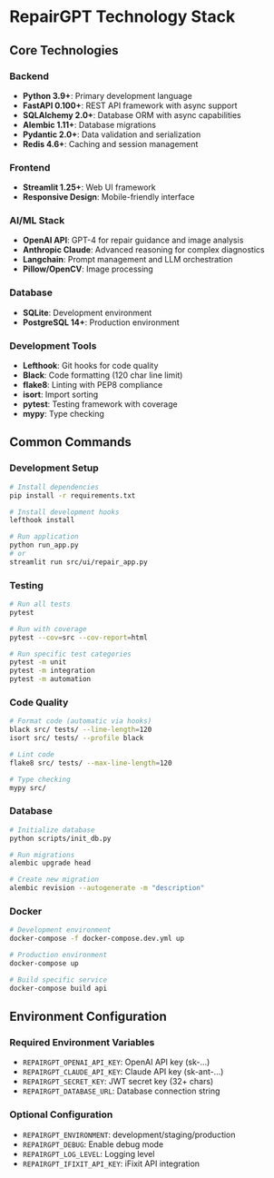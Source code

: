 # RepairGPT Technology Stack

## Core Technologies

### Backend
- **Python 3.9+**: Primary development language
- **FastAPI 0.100+**: REST API framework with async support
- **SQLAlchemy 2.0+**: Database ORM with async capabilities
- **Alembic 1.11+**: Database migrations
- **Pydantic 2.0+**: Data validation and serialization
- **Redis 4.6+**: Caching and session management

### Frontend
- **Streamlit 1.25+**: Web UI framework
- **Responsive Design**: Mobile-friendly interface

### AI/ML Stack
- **OpenAI API**: GPT-4 for repair guidance and image analysis
- **Anthropic Claude**: Advanced reasoning for complex diagnostics
- **Langchain**: Prompt management and LLM orchestration
- **Pillow/OpenCV**: Image processing

### Database
- **SQLite**: Development environment
- **PostgreSQL 14+**: Production environment

### Development Tools
- **Lefthook**: Git hooks for code quality
- **Black**: Code formatting (120 char line limit)
- **flake8**: Linting with PEP8 compliance
- **isort**: Import sorting
- **pytest**: Testing framework with coverage
- **mypy**: Type checking

## Common Commands

### Development Setup
```bash
# Install dependencies
pip install -r requirements.txt

# Install development hooks
lefthook install

# Run application
python run_app.py
# or
streamlit run src/ui/repair_app.py
```

### Testing
```bash
# Run all tests
pytest

# Run with coverage
pytest --cov=src --cov-report=html

# Run specific test categories
pytest -m unit
pytest -m integration
pytest -m automation
```

### Code Quality
```bash
# Format code (automatic via hooks)
black src/ tests/ --line-length=120
isort src/ tests/ --profile black

# Lint code
flake8 src/ tests/ --max-line-length=120

# Type checking
mypy src/
```

### Database
```bash
# Initialize database
python scripts/init_db.py

# Run migrations
alembic upgrade head

# Create new migration
alembic revision --autogenerate -m "description"
```

### Docker
```bash
# Development environment
docker-compose -f docker-compose.dev.yml up

# Production environment
docker-compose up

# Build specific service
docker-compose build api
```

## Environment Configuration

### Required Environment Variables
- `REPAIRGPT_OPENAI_API_KEY`: OpenAI API key (sk-...)
- `REPAIRGPT_CLAUDE_API_KEY`: Claude API key (sk-ant-...)
- `REPAIRGPT_SECRET_KEY`: JWT secret key (32+ chars)
- `REPAIRGPT_DATABASE_URL`: Database connection string

### Optional Configuration
- `REPAIRGPT_ENVIRONMENT`: development/staging/production
- `REPAIRGPT_DEBUG`: Enable debug mode
- `REPAIRGPT_LOG_LEVEL`: Logging level
- `REPAIRGPT_IFIXIT_API_KEY`: iFixit API integration
